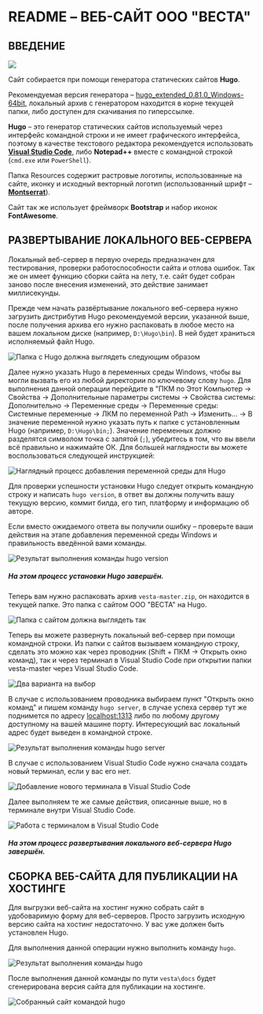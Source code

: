 # README – ВЕБ-САЙТ ООО &quot;ВЕСТА&quot;
## ВВЕДЕНИЕ

![](images/screenshot.png)

Сайт собирается при помощи генератора статических сайтов **Hugo**.

Рекомендуемая версия генератора – [hugo\_extended\_0.81.0\_Windows-64bit](https://github.com/gohugoio/hugo/releases/download/v0.81.0/hugo_extended_0.81.0_Windows-64bit.zip), локальный архив с генератором находится в корне текущей папки, либо доступен для скачивания по гиперссылке.

**Hugo** – это генератор статических сайтов используемый через интерфейс командной строки и не имеет графического интерфейса, поэтому в качестве текстового редактора рекомендуется использовать [**Visual Studio Code**](https://code.visualstudio.com/), либо **Notepad++** вместе с командной строкой (`cmd.exe` или `PowerShell`).

Папка Resources содержит растровые логотипы, использованные на сайте, иконку и исходный векторный логотип (использованный шрифт – [**Montserrat**](https://fonts.google.com/specimen/Montserrat?preview.text_type=custom&amp;preview.text=%D0%92%D0%95%D0%A1%D0%A2%D0%90)).

Сайт так же использует фреймворк **Bootstrap** и набор иконок **FontAwesome**.

## РАЗВЕРТЫВАНИЕ ЛОКАЛЬНОГО ВЕБ-СЕРВЕРА

Локальный веб-сервер в первую очередь предназначен для тестирования, проверки работоспособности сайта и отлова ошибок. Так же он имеет функцию сборки сайта на лету, т.е. сайт будет собран заново после внесения изменений, это действие занимает миллисекунды.

Прежде чем начать развёртывание локального веб-сервера нужно загрузить дистрибутив Hugo рекомендуемой версии, указанной выше, после получения архива его нужно распаковать в любое место на вашем локальном диске (например, `D:\Hugo\bin`). В ней будет храниться исполняемый файл Hugo.

![Папка с Hugo должна выглядеть следующим образом](images/hugo_bin.png)

Далее нужно указать Hugo в переменных среды Windows, чтобы вы могли вызвать его из любой директории по ключевому слову `hugo`. Для выполнения данной операции перейдите в &quot;ПКМ по Этот Компьютер → Свойства → Дополнительные параметры системы → Свойства системы: Дополнительно → Переменные среды → Переменные среды: Системные переменные → ЛКМ по переменной Path → Изменить… → В значение переменной нужно указать путь к папке с установленным Hugo (например, `D:\Hugo\bin;`). Значение переменных должно разделятся символом точка с запятой (`;`), убедитесь в том, что вы ввели всё правильно и нажимайте ОК. Для большей наглядности вы можете воспользоваться следующей инструкцией:

![Наглядный процесс добавления переменной среды для Hugo](images/hugo_install.png)

Для проверки успешности установки Hugo следует открыть командную строку и написать `hugo version`, в ответ вы должны получить вашу текущую версию, коммит билда, его тип, платформу и информацию об авторе.

Если вместо ожидаемого ответа вы получили ошибку – проверьте ваши действия на этапе добавления переменной среды Windows и правильность введённой вами команды.

![Результат выполнения команды hugo version](images/hugo_version.png)

##### *На этом процесс установки Hugo завершён.*

Теперь вам нужно распаковать архив `vesta-master.zip`, он находится в текущей папке. Это папка с сайтом ООО &quot;ВЕСТА&quot; на Hugo.

![Папка с сайтом должна выглядеть так](images/vesta_folder.png)

Теперь вы можете развернуть локальный веб-сервер при помощи командной строки. Из папки с сайтов вызываем командную строку, сделать это можно как через проводник (Shift + ПКМ → Открыть окно команд), так и через терминал в Visual Studio Code при открытии папки vesta-master через Visual Studio Code.

![Два варианта на выбор](images/terminal.png)

В случае с использованием проводника выбираем пункт &quot;Открыть окно команд&quot; и пишем команду `hugo server`, в случае успеха сервер тут же поднимется по адресу [localhost:1313](http://localhost:1313/) либо по любому другому доступному на вашей машине порту. Интересующий вас локальный адрес будет выведен в командной строке.

![Результат выполнения команды hugo server](images/hugo_server.png)

В случае с использованием Visual Studio Code нужно сначала создать новый терминал, если у вас его нет.

![Добавление нового терминала в Visual Studio Code](images/vscode_terminal_add.png)

Далее выполняем те же самые действия, описанные выше, но в терминале внутри Visual Studio Code.

![Работа с терминалом в Visual Studio Code](images/vscode_terminal.png)

##### *На этом процесс развертывания локального веб-сервера Hugo завершён.*

## СБОРКА ВЕБ-САЙТА ДЛЯ ПУБЛИКАЦИИ НА ХОСТИНГЕ

Для выгрузки веб-сайта на хостинг нужно собрать сайт в удобоваримую форму для веб-серверов. Просто загрузить исходную версию сайта на хостинг недостаточно. У вас уже должен быть установлен Hugo.

Для выполнения данной операции нужно выполнить команду `hugo`.

![Результат выполнения команды hugo](images/hugo.png)

После выполнения данной команды по пути `vesta\docs` будет сгенерирована версия сайта для публикации на хостинге.

![Собранный сайт командой hugo](images/docs_folder.png)